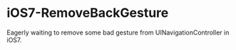 iOS7-RemoveBackGesture
======================

Eagerly waiting to remove some bad gesture from UINavigationController in iOS7.
